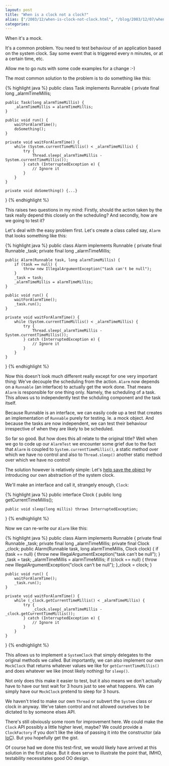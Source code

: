 ```yaml
---
layout: post
title: "When is a clock not a clock?"
alias: ["/2003/12/when-is-clock-not-clock.html", "/blog/2003/12/07/when-is-clock-not-clock"]
categories:
---
```

When it's a mock.

It's a common problem. You need to test behaviour of an application based on the system clock. Say some event that is triggered every n minutes, or at a certain time, etc.

Allow me to go nuts with some code examples for a change :-)

The most common solution to the problem is to do something like this:

{% highlight java %}
public class Task implements Runnable {
    private final long _alarmTimeMillis;

    public Task(long alarmTimeMillis) {
        _alarmTimeMillis = alarmTimeMillis;
    }

    public void run() {
        waitForAlarmTime();
        doSomething();
    }

    private void waitForAlarmTime() {
        while (System.currentTimeMillis() < _alarmTimeMillis) {
            try {
                Thread.sleep(_alarmTimeMillis - System.currentTimeMillis());
            } catch (InterruptedException e) {
                // Ignore it
            }
        }
    }

    private void doSomething() {...}
}
{% endhighlight %}

This raises two questions in my mind: Firstly, should the action taken by the task really depend this closely on the scheduling? And secondly, how are we going to test it?

Let's deal with the easy problem first. Let's create a class called say, `Alarm` that looks something like this:

{% highlight java %}
public class Alarm implements Runnable {
    private final Runnable _task;
    private final long _alarmTimeMillis;

    public Alarm(Runnable task, long alarmTimeMillis) {
        if (task == null) {
            throw new IllegalArgumentException("task can't be null");
        }
        _task = task;
        _alarmTimeMillis = alarmTimeMillis;
    }

    public void run() {
        waitForAlarmTime();
        _task.run();
    }

    private void waitForAlarmTime() {
        while (System.currentTimeMillis() < _alarmTimeMillis) {
            try {
                Thread.sleep(_alarmTimeMillis - System.currentTimeMillis());
            } catch (InterruptedException e) {
                // Ignore it
            }
        }
    }
}
{% endhighlight %}

Now this doesn't look much different really except for one very important thing: We've decouple the scheduling from the action. `Alarm`  now depends on a `Runnable` (an interface) to actually get the work done. That means `Alarm` is responsible for one thing only. Namely, the scheduling of a task. This allows us to independently test the schduling component and the task itself.

Because Runnable is an interface, we can easily code up a test that creates an implementation of `Runnable` purely for testing. Ie. a mock object. And because the tasks are now independent, we can test their behaviour irrespective of when they are likely to be scheduled.

So far so good. But how does this all relate to the original title? Well when we go to code up our `AlarmTest` we encounter some grief due to the fact that `Alarm` is coupled to `System.currentTimeMillis()`, a static method over which we have no control and also to `Thread.sleep()` another static method over which we have no control!

The solution however is relatively simple: Let's [help save the object](/blog/2003/12/05/help-save-the-object) by introducing our own abstraction of the system clock.

We'll make an interface and call it, strangely enough, `Clock`:

{% highlight java %}
public interface Clock {
    public long getCurrentTimeMillis();

    public void sleep(long millis) throws InterruptedException;
}
{% endhighlight %}

Now we can re-write our `Alarm` like this:

{% highlight java %}
public class Alarm implements Runnable {
    private final Runnable _task;
    private final long _alarmTimeMillis;
    private final Clock _clock;
    public Alarm(Runnable task, long alarmTimeMillis, Clock clock) {
        if (task == null) {
            throw new IllegalArgumentException("task can't be null");
        }
        _task = task;
        _alarmTimeMillis = alarmTimeMillis;
        if (clock == null) {
            throw new IllegalArgumentException("clock can't be null");
        }_clock = clock;
    }

    public void run() {
        waitForAlarmTime();
        _task.run();
    }

    private void waitForAlarmTime() {
        while (_clock.getCurrentTimeMillis() < _alarmTimeMillis) {
            try {
                _clock.sleep(_alarmTimeMillis - _clock.getCurrentTimeMillis());
            } catch (InterruptedException e) {
                // Ignore it
            }
        }
    }
}
{% endhighlight %}

This allows us to implement a `SystemClock` that simply delegates to the original methods we called. But importantly, we can also implement our own `MockClock` that returns whatever values we like for `getCurrentTimeMillis()` and does whatever we like (most likely nothing) for `sleep()`.

Not only does this make it easier to test, but it also means we don't actually have to have our test wait for 3 hours just to see what happens. We can simply have our `MockClock` pretend to sleep for 3 hours.

We haven't tried to make our own `Thread` or subvert the `System` class or clock in anyway. We've taken control and not allowed ourselves to be dictated to by someone elses API.

There's still obviously some room for improvement here. We could make the `Clock` API possibly a little higher level, maybe? We could provide a `ClockFactory` if you don't like the idea of passing it into the constructor (ala [IoC](/blog/2003/12/15/inversion-of-control)). But you hopefully get the gist.

Of course had we done this test-first, we would likely have arrived at this solution in the first place. But it does serve to illustrate the point that, IMHO, testability necessitates good OO design.
